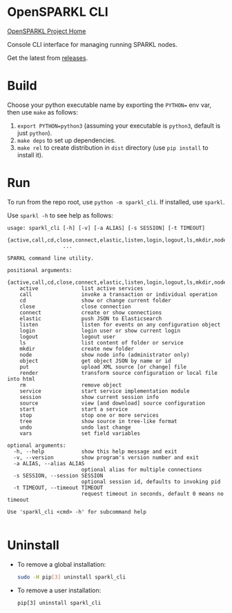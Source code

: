 # OpenSPARKL CLI
[OpenSPARKL Project Home](http://opensparkl.org)

Console CLI interface for managing running SPARKL nodes.

Get the latest from [releases](/releases).

# Build
Choose your python executable name by exporting the `PYTHON=` env var, then use `make` as follows:

1. `export PYTHON=python3` (assuming your executable is `python3`, default is just `python`).
2. `make deps` to set up dependencies.
3. `make rel` to create distribution in `dist` directory (use `pip install` to install it).

# Run
To run from the repo root, use `python -m sparkl_cli`. If installed, use `sparkl`.

Use `sparkl -h` to see help as follows:

```
usage: sparkl_cli [-h] [-v] [-a ALIAS] [-s SESSION] [-t TIMEOUT]
                  {active,call,cd,close,connect,elastic,listen,login,logout,ls,mkdir,node,object,put,render,rm,service,session,source,start,stop,tree,undo,vars}
                  ...

SPARKL command line utility.

positional arguments:
  {active,call,cd,close,connect,elastic,listen,login,logout,ls,mkdir,node,object,put,render,rm,service,session,source,start,stop,tree,undo,vars}
    active              list active services
    call                invoke a transaction or individual operation
    cd                  show or change current folder
    close               close connection
    connect             create or show connections
    elastic             push JSON to Elasticsearch
    listen              listen for events on any configuration object
    login               login user or show current login
    logout              logout user
    ls                  list content of folder or service
    mkdir               create new folder
    node                show node info (administrator only)
    object              get object JSON by name or id
    put                 upload XML source [or change] file
    render              transform source configuration or local file into html
    rm                  remove object
    service             start service implementation module
    session             show current session info
    source              view [and download] source configuration
    start               start a service
    stop                stop one or more services
    tree                show source in tree-like format
    undo                undo last change
    vars                set field variables

optional arguments:
  -h, --help            show this help message and exit
  -v, --version         show program's version number and exit
  -a ALIAS, --alias ALIAS
                        optional alias for multiple connections
  -s SESSION, --session SESSION
                        optional session id, defaults to invoking pid
  -t TIMEOUT, --timeout TIMEOUT
                        request timeout in seconds, default 0 means no timeout

Use 'sparkl_cli <cmd> -h' for subcommand help


```

# Uninstall
* To remove a global installation:
  ```bash
  sudo -H pip[3] uninstall sparkl_cli
  ```
* To remove a user installation:
  ```
  pip[3] uninstall sparkl_cli
  ```
